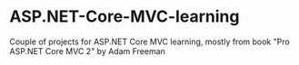# ASP.NET-Core-MVC-learning
Couple of projects for ASP.NET Core MVC learning, mostly from book "Pro ASP.NET Core MVC 2" by Adam Freeman
